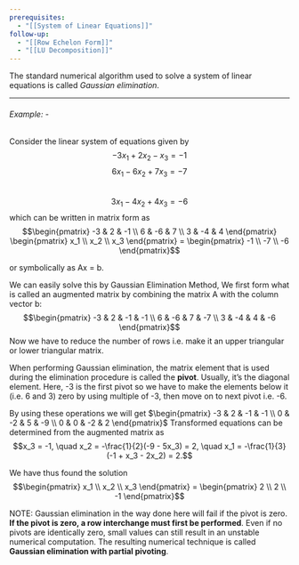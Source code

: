 ```yaml
---
prerequisites:
  - "[[System of Linear Equations]]"
follow-up:
  - "[[Row Echelon Form]]"
  - "[[LU Decomposition]]"
---
```


The standard numerical algorithm used to solve a system of linear equations is called _Gaussian elimination_.

---
###### Example: - 

Consider the linear system of equations given by $$-3x_1 + 2x_2 - x_3 = -1$$ 
$$6x_1 - 6x_2 + 7x_3 = -7$$  
$$3x_1 - 4x_2 + 4x_3 = -6$$
which can be written in matrix form as $$\begin{pmatrix} -3 & 2 & -1 \\ 6 & -6 & 7 \\ 3 & -4 & 4 \end{pmatrix} \begin{pmatrix} x_1 \\ x_2 \\ x_3 \end{pmatrix} = \begin{pmatrix} -1 \\ -7 \\ -6 \end{pmatrix}$$

or symbolically as Ax = b.

We can easily solve this by Gaussian Elimination Method, We first form what is called an augmented matrix by combining the matrix A with the column vector b: $$\begin{pmatrix}  -3 & 2 & -1 & -1 \\ 6 & -6 & 7 & -7 \\ 3 & -4 & 4 & -6 \end{pmatrix}$$
Now we have to reduce the number of rows i.e. make it an upper triangular or lower triangular matrix. 

When performing Gaussian elimination, the matrix element that is used during the elimination procedure is called the **pivot**. Usually, it’s the diagonal element. Here, -3 is the first pivot so we have to make the elements below it (i.e. 6 and 3) zero by using multiple of -3, then move on to next pivot i.e. -6.

By using these operations we will get $\begin{pmatrix} -3 & 2 & -1 & -1 \\ 0 & -2 & 5 & -9 \\ 0 & 0 & -2 & 2 \end{pmatrix}$
Transformed equations can be determined from the augmented matrix as $$x_3 = -1, \quad x_2 = -\frac{1}{2}(-9 - 5x_3) = 2, \quad x_1 = -\frac{1}{3}(-1 + x_3 - 2x_2) = 2.$$

We have thus found the solution $$\begin{pmatrix} x_1 \\ x_2 \\ x_3 \end{pmatrix} = \begin{pmatrix} 2 \\ 2 \\ -1 \end{pmatrix}$$

NOTE:
Gaussian elimination in the way done here will fail if the pivot is zero. **If the pivot is zero, a row interchange must first be performed**. Even if no pivots are identically zero, small values can still result in an unstable numerical computation.
The resulting numerical technique is called **Gaussian elimination with partial pivoting**.
